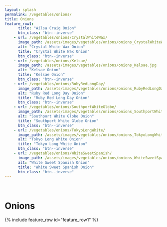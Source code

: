```yaml
---
layout: splash
permalink: /vegetables/onions/
title: Onions
feature_row1: 
      title: "Ailsa Craig Onion"
      btn_class: "btn--inverse"
    - url: /vegetables/onions/CrystalWhiteWax/
      image_path: /assets/images/vegetables/onions/onions_CrystalWhiteWax.jpg
      alt: "Crystal White Wax Onion"
      title: "Crystal White Wax Onion"
      btn_class: "btn--inverse"
    - url: /vegetables/onions/Kelsae/
      image_path: /assets/images/vegetables/onions/onions_Kelsae.jpg
      alt: "Kelsae Onion"
      title: "Kelsae Onion"
      btn_class: "btn--inverse"
    - url: /vegetables/onions/RubyRedLongDay/
      image_path: /assets/images/vegetables/onions/onions_RubyRedLongDay.jpg
      alt: "Ruby Red Long Day Onion"
      title: "Ruby Red Long Day Onion"
      btn_class: "btn--inverse"
    - url: /vegetables/onions/SouthportWhiteGlobe/
      image_path: /assets/images/vegetables/onions/onions_SouthportWhiteGlobe.jpg
      alt: "Southport White Globe Onion"
      title: "Southport White Globe Onion"
      btn_class: "btn--inverse"
    - url: /vegetables/onions/TokyoLongWhite/
      image_path: /assets/images/vegetables/onions/onions_TokyoLongWhite.jpg
      alt: "Tokyo Long White Onion"
      title: "Tokyo Long White Onion"
      btn_class: "btn--inverse"
    - url: /vegetables/onions/WhiteSweetSpanish/
      image_path: /assets/images/vegetables/onions/onions_WhiteSweetSpanish.jpg
      alt: "White Sweet Spanish Onion"
      title: "White Sweet Spanish Onion"
      btn_class: "btn--inverse" 
---
```

<br/>
<h1>Onions</h1>
{% include feature_row id="feature_row1" %}